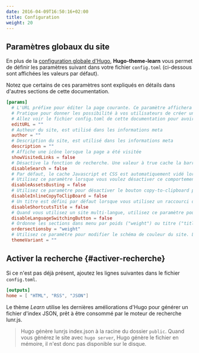 ```yaml
---
date: 2016-04-09T16:50:16+02:00
title: Configuration
weight: 20
---
```


## Paramètres globaux du site

En plus de la [configuration globale d'Hugo](https://gohugo.io/overview/configuration/), **Hugo-theme-learn** vous permet de définir les paramètres suivant dans votre fichier `config.toml` (ci-dessous sont affichées les valeurs par défaut).

Notez que certains de ces paramètres sont expliqués en détails dans d'autres sections de cette documentation.

```toml
[params]
  # L'URL préfixe pour éditer la page courante. Ce paramètre affichera un bouton "Modifier cette page" on haut de de chacune des pages.
  # Pratique pour donner les possibilité à vos utilisateurs de créer une merge request pour votre doc.
  # Allez voir le fichier config.toml de cette documentation pour avoir un exemple.
  editURL = ""
  # Autheur du site, est utilisé dans les informations meta
  author = ""
  # Description du site, est utilisé dans les informations meta
  description = ""
  # Affiche une icône lorsque la page a été visitée
  showVisitedLinks = false
  # Désactive la fonction de recherche. Une valeur à true cache la barre de recherche.
  disableSearch = false
  # Par défaut, le cache Javascript et CSS est automatiquement vidé lorsqu'une nouvelle version du site est générée. 
  # Utilisez ce paramètre lorsque vous voulez désactiver ce comportement (c'est parfois incompatible avec certains proxys)
  disableAssetsBusting = false
  # Utilisez ce paramètre pour désactiver le bouton copy-to-clipboard pour le code formatté sur une ligne.
  disableInlineCopyToClipBoard = false
  # Un titre est défini par défaut lorsque vous utilisez un raccourci dans le menu. Utilisez ce paramètre pour le cacher. 
  disableShortcutsTitle = false
  # Quand vous utilisez un site multi-langue, utilisez ce paramètre pour désactiver le bouton de changement de langue.
  disableLanguageSwitchingButton = false
  # Ordonne les sections dans menu par poids ("weight") ou titre ("title"). Défaut à "weight"
  ordersectionsby = "weight"
  # Utilisez ce paramètre pour modifier le schéma de couleur du site. Les valeurs par défaut sont "red", "blue", "green".
  themeVariant = ""
```

## Activer la recherche {#activer-recherche}

Si ce n'est pas déjà présent, ajoutez les lignes suivantes dans le fichier `config.toml`.

```toml
[outputs]
home = [ "HTML", "RSS", "JSON"]
```

Le thème *Learn* utilise les dernières améliorations d'Hugo pour générer un fichier d'index JSON, prêt à être consommé par le moteur de recherche lunr.js.

> Hugo génère lunrjs index.json à la racine du dossier `public`. 
> Quand vous générez le site avec `hugo server`, Hugo génère le fichier en mémoire, il n'est donc pas disponible sur le disque.
